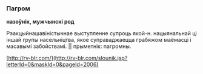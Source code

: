 ### Пагром
**назоўнік, мужчынскі род**

Рэакцыйнашавіністычнае выступленне супроць якой-н. нацыянальнай ці іншай групы насельніцтва, якое суправаджаецца грабяжом маёмасці і масавымі забойствамі. || прыметнік: пагромны.

<a rel="author">[http://rv-blr.com/](http://rv-blr.com/slounik.jsp?letterId=0&maskId=0&pageId=2006)</a>

